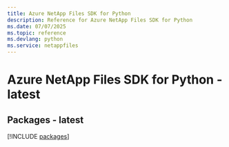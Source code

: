 ```yaml
---
title: Azure NetApp Files SDK for Python
description: Reference for Azure NetApp Files SDK for Python
ms.date: 07/07/2025
ms.topic: reference
ms.devlang: python
ms.service: netappfiles
---
```

# Azure NetApp Files SDK for Python - latest
## Packages - latest
[!INCLUDE [packages](netapp-files-index.md)]